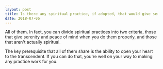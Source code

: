 ```yaml
---
layout: post
title: Is there any spiritual practice, if adopted, that would give serenity and peace of mind?
date: 2018-07-06
---
```


<p>All of them. In fact, you can divide spiritual practices into two criteria, those that give serenity and peace of mind when you do them properly, and those that aren't actually spiritual.</p><p>The key prerequisite that all of them share is the ability to open your heart to the transcendent. If you can do that, you're well on your way to making any practice work for you.</p>
